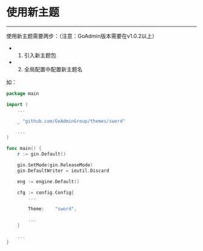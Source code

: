# 使用新主题
---

使用新主题需要两步：（注意：GoAdmin版本需要在v1.0.2以上）

- 1. 引入新主题包
- 2. 全局配置中配置新主题名

如：

```go
package main

import (
	...

	_ "github.com/GoAdminGroup/themes/sword"

    ...
)

func main() {
	r := gin.Default()

	gin.SetMode(gin.ReleaseMode)
	gin.DefaultWriter = ioutil.Discard

	eng := engine.Default()

	cfg := config.Config{
		...

		Theme:    "sword",

        ...
	}

    ...
}
```